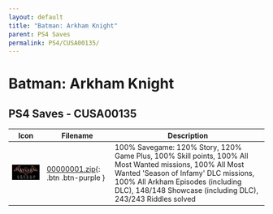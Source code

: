 ```yaml
---
layout: default
title: "Batman: Arkham Knight"
parent: PS4 Saves
permalink: PS4/CUSA00135/
---
```

# Batman: Arkham Knight

## PS4 Saves - CUSA00135

| Icon | Filename | Description |
|------|----------|-------------|
| ![Batman: Arkham Knight](icon0.png) | [00000001.zip](00000001.zip){: .btn .btn-purple } | 100% Savegame: 120% Story, 120% Game Plus, 100% Skill points, 100% All Most Wanted missions, 100% All Most Wanted 'Season of Infamy' DLC missions, 100% All Arkham Episodes (including DLC), 148/148 Showcase (including DLC), 243/243 Riddles solved |
